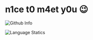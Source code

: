 # n1ce t0 m4et y0u :wink:

![Github Info](https://github-readme-stats-4pdf5as84-zhuying-csu.vercel.app/api?username=ZhuYing-CSU&show_icons=true&theme=github_dark&count_private=true) 

![Language Statics](https://github-readme-stats-4pdf5as84-zhuying-csu.vercel.app/api/top-langs/?username=ZhuYing-CSU&langs_count=8&theme=github_dark&layout=compact&hide=jupyter%20notebook,html,javascript,perl)

<!--
**ZhuYing-CSU/ZhuYing-CSU** is a ✨ _special_ ✨ repository because its `README.md` (this file) appears on your GitHub profile.

Here are some ideas to get you started:

- 🔭 I’m currently working on ...
- 🌱 I’m currently learning ...
- 👯 I’m looking to collaborate on ...
- 🤔 I’m looking for help with ...
- 💬 Ask me about ...
- 📫 How to reach me: ...
- 😄 Pronouns: ...
- ⚡ Fun fact: ...
-->
